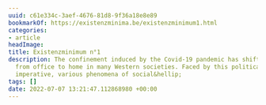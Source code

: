 ```yaml
---
uuid: c61e334c-3aef-4676-81d8-9f36a18e8e89
bookmarkOf: https://existenzminima.be/existenzminimum1.html
categories:
- article
headImage:
title: Existenzminimum n°1
description: The confinement induced by the Covid-19 pandemic has shifted the workspace
  from office to home in many Western societies. Faced by this political and health
  imperative, various phenomena of social&hellip;
tags: []
date: 2022-07-07 13:21:47.112868980 +00:00
---
```

